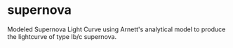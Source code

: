 # supernova
Modeled Supernova Light Curve using Arnett's analytical model to produce the lightcurve of type Ib/c supernova. 

